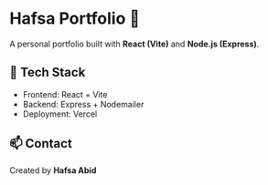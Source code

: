 # Hafsa Portfolio 🌙

A personal portfolio built with **React (Vite)** and **Node.js (Express)**.

## 🚀 Tech Stack
- Frontend: React + Vite
- Backend: Express + Nodemailer
- Deployment: Vercel

## 📫 Contact
Created by **Hafsa Abid**
